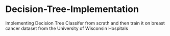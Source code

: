 # Decision-Tree-Implementation
Implementing Decision Tree Classifer from scrath and then train it on breast cancer dataset from the University of Wisconsin Hospitals
